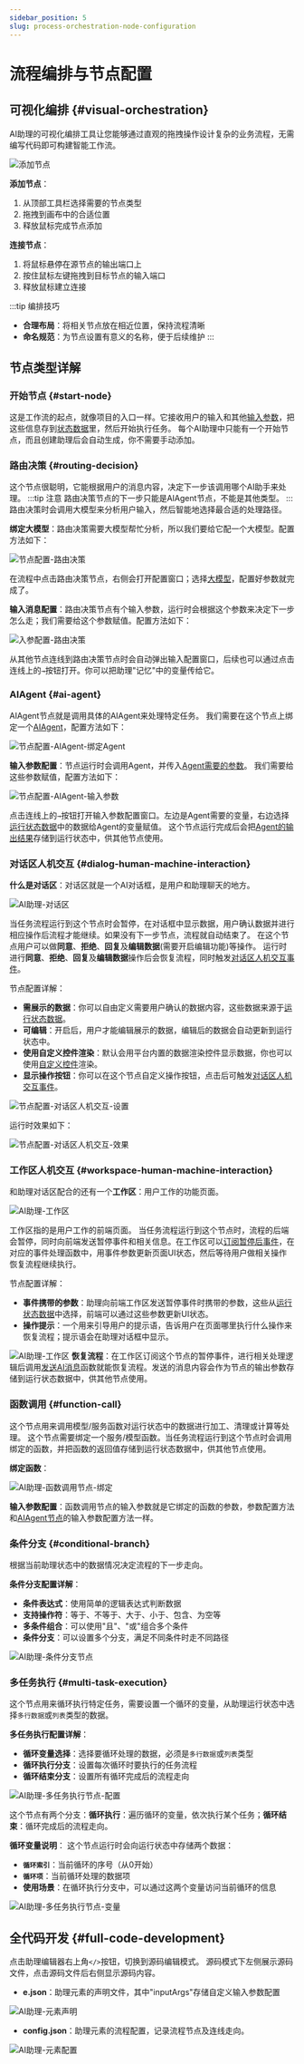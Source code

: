 ```yaml
---
sidebar_position: 5
slug: process-orchestration-node-configuration
---
```


# 流程编排与节点配置

## 可视化编排 {#visual-orchestration}
AI助理的可视化编排工具让您能够通过直观的拖拽操作设计复杂的业务流程，无需编写代码即可构建智能工作流。

![添加节点](./img/assistant/assistant-add-node-edge.gif)

**添加节点**：
1. 从顶部工具栏选择需要的节点类型
2. 拖拽到画布中的合适位置
3. 释放鼠标完成节点添加

**连接节点**：
1. 将鼠标悬停在源节点的输出端口上
2. 按住鼠标左键拖拽到目标节点的输入端口
3. 释放鼠标建立连接

:::tip 编排技巧
- **合理布局**：将相关节点放在相近位置，保持流程清晰
- **命名规范**：为节点设置有意义的名称，便于后续维护
:::

## 节点类型详解

### 开始节点 {#start-node}
这是工作流的起点，就像项目的入口一样。它接收用户的输入和其他[输入参数](./ai-assistant-input-output#input-parameters)，把这些信息存到[状态数据](./ai-assistant-state)里，然后开始执行任务。
每个AI助理中只能有一个开始节点，而且创建助理后会自动生成，你不需要手动添加。

### 路由决策 {#routing-decision}
这个节点很聪明，它能根据用户的消息内容，决定下一步该调用哪个AI助手来处理。
:::tip 注意
路由决策节点的下一步只能是AIAgent节点，不能是其他类型。
:::
路由决策时会调用大模型来分析用户输入，然后智能地选择最合适的处理路径。

**绑定大模型**：路由决策需要大模型帮忙分析，所以我们要给它配一个大模型。配置方法如下：

![节点配置-路由决策](./img/assistant/router-setting.png)

在流程中点击路由决策节点，右侧会打开配置窗口；选择[大模型](../ai-llm/create-ai-llm)，配置好参数就完成了。

**输入消息配置**：路由决策节点有个输入参数，运行时会根据这个参数来决定下一步怎么走；我们需要给这个参数赋值。配置方法如下：

![入参配置-路由决策](./img/assistant/router-input.png)

从其他节点连线到路由决策节点时会自动弹出输入配置窗口，后续也可以通过点击连线上的` → `按钮打开。你可以把助理"记忆"中的变量传给它。

### AIAgent {#ai-agent}
AIAgent节点就是调用具体的AIAgent来处理特定任务。
我们需要在这个节点上绑定一个[AIAgent](../ai-agent/create-ai-agent)，配置方法如下：

![节点配置-AIAgent-绑定Agent](./img/assistant/aiagent-bindagent.png)

**输入参数配置**：节点运行时会调用Agent，并传入[Agent需要的参数](../ai-agent/agent-input-output#configure-input-variables)。
我们需要给这些参数赋值，配置方法如下：

![节点配置-AIAgent-输入参数](./img/assistant/aiagent-input.png)

点击连线上的` → `按钮打开输入参数配置窗口。左边是Agent需要的变量，右边选择[运行状态数据](./ai-assistant-state.md#state-data-content)中的数据给Agent的变量赋值。
这个节点运行完成后会把[Agent的输出结果](../ai-agent/agent-input-output#configure-output-results)存储到运行状态中，供其他节点使用。

### 对话区人机交互 {#dialog-human-machine-interaction}
**什么是对话区**：对话区就是一个AI对话框，是用户和助理聊天的地方。

![AI助理-对话区](./img/assistant/human-chat.png)

当任务流程运行到这个节点时会暂停，在对话框中显示数据，用户确认数据并进行相应操作后流程才能继续。如果没有下一步节点，流程就自动结束了。
在这个节点用户可以做**同意**、**拒绝**、**回复**及**编辑数据**(需要开启编辑功能)等操作。
运行时进行**同意**、**拒绝**、**回复**及**编辑数据**操作后会恢复流程，同时触发[对话区人机交互事件](./ai-assistant-event#chat-area-human-machine-interaction-events)。

节点配置详解：
- **需展示的数据**：你可以自由定义需要用户确认的数据内容，这些数据来源于[运行状态数据](./ai-assistant-state#state-data-content)。
- **可编辑**：开启后，用户才能编辑展示的数据，编辑后的数据会自动更新到运行状态中。
- **使用自定义控件渲染**：默认会用平台内置的数据渲染控件显示数据，你也可以使用[自定义控件](../frontend-ui-customization/custom-controls)渲染。
- **显示操作按钮**：你可以在这个节点自定义操作按钮，点击后可触发[对话区人机交互事件](./ai-assistant-event#chat-area-human-machine-interaction-events)。

![节点配置-对话区人机交互-设置](./img/assistant/human-Interrupt-setting.png)

运行时效果如下：

![节点配置-对话区人机交互-效果](./img/assistant/human-Interrupt-view.png)

### 工作区人机交互 {#workspace-human-machine-interaction}
和助理对话区配合的还有一个**工作区**：用户工作的功能页面。

![AI助理-工作区](./img/assistant/human-workspace.png)

工作区指的是用户工作的前端页面。
当任务流程运行到这个节点时，流程的后端会暂停，同时向前端发送暂停事件和相关信息。在工作区可以[订阅暂停后事件](../ai-assitant/ai-assistant-event#workspace-human-machine-interaction-events)，在对应的事件处理函数中，用事件参数更新页面UI状态，然后等待用户做相关操作恢复流程继续执行。

节点配置详解：
- **事件携带的参数**：助理向前端工作区发送暂停事件时携带的参数，这些从[运行状态数据](./ai-assistant-state#state-data-content)中选择，前端可以通过这些参数更新UI状态。
- **操作提示**：一个用来引导用户的提示语，告诉用户在页面哪里执行什么操作来恢复流程；提示语会在助理对话框中显示。

![AI助理-工作区](./img/assistant/human-workspace-interrupt-setting.png)
**恢复流程**：在工作区订阅这个节点的暂停事件，进行相关处理逻辑后调用[发送AI消息](../using-ai-in-portals-and-pages/using-ai-assistants-in-component-pages#send-ai-message)函数就能恢复流程。发送的消息内容会作为节点的输出参数存储到运行状态数据中，供其他节点使用。 

### 函数调用 {#function-call}
这个节点用来调用模型/服务函数对运行状态中的数据进行加工、清理或计算等处理。
这个节点需要绑定一个服务/模型函数。当任务流程运行到这个节点时会调用绑定的函数，并把函数的返回值存储到运行状态数据中，供其他节点使用。

**绑定函数**：

![AI助理-函数调用节点-绑定](./img/assistant/function-bind.png)

**输入参数配置**：函数调用节点的输入参数就是它绑定的函数的参数，参数配置方法和[AIAgent节点](#ai-agent)的输入参数配置方法一样。

### 条件分支 {#conditional-branch}
根据当前助理状态中的数据情况决定流程的下一步走向。

**条件分支配置详解**：
- **条件表达式**：使用简单的逻辑表达式判断数据
- **支持操作符**：等于、不等于、大于、小于、包含、为空等
- **多条件组合**：可以使用"且"、"或"组合多个条件
- **条件分支**：可以设置多个分支，满足不同条件时走不同路径

![AI助理-条件分支节点](./img/assistant/condition-setting.png)

### 多任务执行 {#multi-task-execution}
这个节点用来循环执行特定任务，需要设置一个循环的变量，从助理运行状态中选择`多行数据`或`列表`类型的数据。

**多任务执行配置详解**：
- **循环变量选择**：选择要循环处理的数据，必须是`多行数据`或`列表`类型
- **循环执行分支**：设置每次循环时要执行的任务流程
- **循环结束分支**：设置所有循环完成后的流程走向

![AI助理-多任务执行节点-配置](./img/assistant/loop-setting.png)

这个节点有两个分支：**循环执行**：遍历循环的变量，依次执行某个任务；**循环结束**：循环完成后的流程走向。

**循环变量说明**：
这个节点运行时会向运行状态中存储两个数据：
- **`循环索引`**：当前循环的序号（从0开始）
- **`循环项`**：当前循环处理的数据项
- **使用场景**：在循环执行分支中，可以通过这两个变量访问当前循环的信息

![AI助理-多任务执行节点-变量](./img/assistant/loop-variables.png)


## 全代码开发 {#full-code-development}
点击助理编辑器右上角`</>`按钮，切换到源码编辑模式。
源码模式下左侧展示源码文件，点击源码文件后右侧显示源码内容。
- **e.json**：助理元素的声明文件，其中"inputArgs"存储自定义输入参数配置

![AI助理-元素声明](./img/assistant/assistant-define.png)

- **config.json**：助理元素的流程配置，记录流程节点及连线走向。

![AI助理-元素配置](./img/assistant/assistant-config.png)

